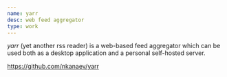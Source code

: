 ```yaml
---
name: yarr
desc: web feed aggregator
type: work
---
```


*yarr* (yet another rss reader) is a web-based feed aggregator which can be used both as a desktop application and a personal self-hosted server.

https://github.com/nkanaev/yarr
